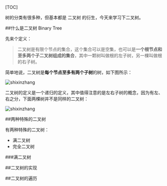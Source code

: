 [TOC]

树的分类有很多种，但基本都是 二叉树 的衍生，今天来学习下二叉树。

##什么是二叉树 Binary Tree

先来个定义：

>二叉树是有限个节点的集合，这个集合可以是空集，也可以是**一个根节点和至多两个子二叉树组成的集合**，其中一颗树叫做根的左子树，另一棵叫做根的右子树。

简单地说，二叉树是**每个节点至多有两个子树**的树，如下图所示：

![shixinzhang](http://img.blog.csdn.net/20161112232321752)

二叉树的定义是一个递归的定义，其中值得注意的是左右子树的概念，因为有左、右之分，下面两棵树并不是同样的二叉树：

![shixinzhang](http://img.blog.csdn.net/20161112233546066)


##两种特殊的二叉树

有两种特殊的二叉树：

- 满二叉树
- 完全二叉树

###满二叉树



##二叉树的实现

##二叉树的遍历

